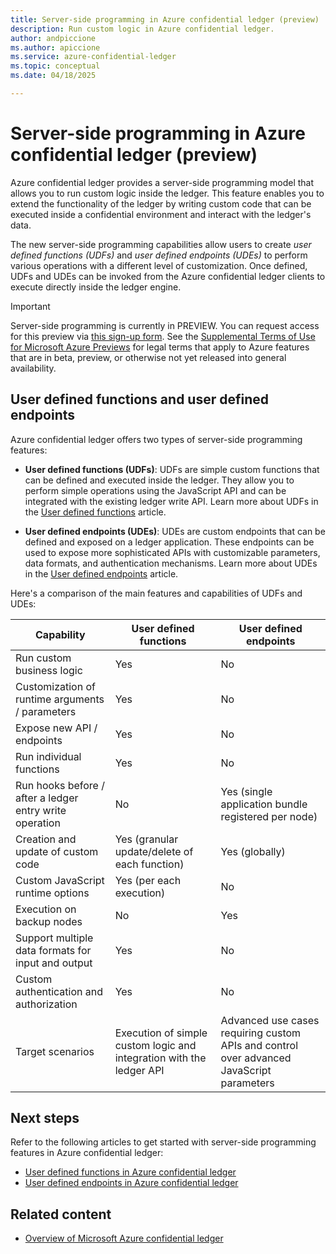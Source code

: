```yaml
---
title: Server-side programming in Azure confidential ledger (preview)
description: Run custom logic in Azure confidential ledger.
author: andpiccione
ms.author: apiccione
ms.service: azure-confidential-ledger
ms.topic: conceptual
ms.date: 04/18/2025

---
```


# Server-side programming in Azure confidential ledger (preview)

Azure confidential ledger provides a server-side programming model that allows you to run custom logic inside the ledger. This feature enables you to extend the functionality of the ledger by writing custom code that can be executed inside a confidential environment and interact with the ledger's data.

The new server-side programming capabilities allow users to create _user defined functions (UDFs)_ and _user defined endpoints (UDEs)_ to perform various operations with a different level of customization. Once defined, UDFs and UDEs can be invoked from the Azure confidential ledger clients to execute directly inside the ledger engine.  

> [!IMPORTANT]
> Server-side programming is currently in PREVIEW.
> You can request access for this preview via [this sign-up form](https://aka.ms/ACL2025Preview).
> See the [Supplemental Terms of Use for Microsoft Azure Previews](https://azure.microsoft.com/support/legal/preview-supplemental-terms/) for legal terms that apply to Azure features that are in beta, preview, or otherwise not yet released into general availability.

## User defined functions and user defined endpoints

Azure confidential ledger offers two types of server-side programming features:

- **User defined functions (UDFs)**: UDFs are simple custom functions that can be defined and executed inside the ledger. They allow you to perform simple operations using the JavaScript API and can be integrated with the existing ledger write API. Learn more about UDFs in the [User defined functions](./user-defined-functions.md) article. 

- **User defined endpoints (UDEs)**: UDEs are custom endpoints that can be defined and exposed on a ledger application. These endpoints can be used to expose more sophisticated APIs with customizable parameters, data formats, and authentication mechanisms. Learn more about UDEs in the [User defined endpoints](./user-defined-endpoints.md) article.

Here's a comparison of the main features and capabilities of UDFs and UDEs:  

| Capability                                     | User defined functions                                                                 | User defined endpoints                                                                 |
|--------------------------------------|---------------------------------------------------------------------------------------|----------------------------------------------------------------------------------------|
| Run custom business logic            | Yes                                                                                   | No                                                                                     |
| Customization of runtime arguments / parameters  | Yes                                                                                   | No                                                                                     |
| Expose new API / endpoints           | Yes                                                                                   | No                                                                                     |
| Run individual functions             | Yes                                                                                   | No                                                                                     |
| Run hooks before / after a ledger entry write operation  | No                                                                                    | Yes (single application bundle registered per node)                                    |
| Creation and update of custom code   | Yes (granular update/delete of each function)                                         | Yes (globally)                                                                         |
| Custom JavaScript runtime options    | Yes (per each execution)                                                              | No                                                                                     |
| Execution on backup nodes        | No                                                                                    | Yes                                                                                    |
| Support multiple data formats for input and output  | Yes                                                                                   | No                                                                                     |
| Custom authentication and authorization  | Yes                                                                                   | No                                                                                     |
| Target scenarios                     | Execution of simple custom logic and integration with the ledger API                  | Advanced use cases requiring custom APIs and control over advanced JavaScript parameters    |


## Next steps

Refer to the following articles to get started with server-side programming features in Azure confidential ledger:

- [User defined functions in Azure confidential ledger](./user-defined-functions.md)
- [User defined endpoints in Azure confidential ledger](./user-defined-endpoints.md)

## Related content

- [Overview of Microsoft Azure confidential ledger](overview.md)
